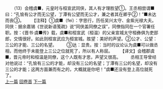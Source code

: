 　　（13）会稽虞■，元皇时与桓宣武同侠，其人有才理胜望①。王丞相尝谓■曰：“孔愉有公才而无公望，丁潭有公望而无公才，兼之者其在卿乎②！”■未达而丧③。
　　【注释】①虞■（feí）：字思行，历任吴兴太守、金紫光禄大夫。同侠：据余嘉锡《世说新语笺疏》说“同侠盖同僚之误”，同僚指同在一个官署任职。按：《晋书·虞■传》载，虞■和桓宣武（桓温）的父亲宣城太守桓彝俱为吏部郎，交情很好。如此则桓宣武应为桓宣城。胜望：美好的声望。②公才、公望：三公的才能、三公的名望。
　　③达：显贵。按：当时的议论认为虞■可以做丞相，而他终于未能登上三公之位就死了，所以有人称屈。
　　【译文】会稽郡虞■，晋元帝时和桓温是同僚，这个人既有才思，声望又很高。
　　丞相王导曾经对他说过：“孔愉有三公的才能，却没有三公的名望；丁潭有三公的名望，却没有三公的才能；这两方面兼而有之的，大概就是你吧！”虞■还没有登上高位就死了。
<br>[上一篇](09_12) [回卷首](09_00) [下一篇](09_14)
